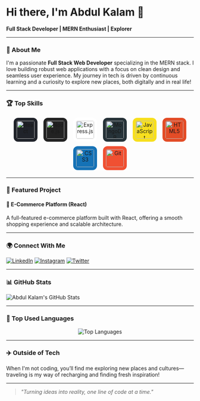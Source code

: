 # Hi there, I'm Abdul Kalam 👋

**Full Stack Developer | MERN Enthusiast | Explorer**

---

### 🚀 About Me

I'm a passionate **Full Stack Web Developer** specializing in the MERN stack. I love building robust web applications with a focus on clean design and seamless user experience. My journey in tech is driven by continuous learning and a curiosity to explore new places, both digitally and in real life!

---

### 🏆 Top Skills

<p align="center">
  <img src="https://cdn.jsdelivr.net/gh/devicons/devicon/icons/react/react-original.svg" alt="React" width="48" height="48" style="background:#20232a; padding:8px; border-radius:12px; margin:6px;"/>
  <img src="https://cdn.jsdelivr.net/gh/devicons/devicon/icons/nodejs/nodejs-original.svg" alt="Node.js" width="48" height="48" style="background:#222; padding:8px; border-radius:12px; margin:6px;"/>
  <img src="https://cdn.jsdelivr.net/gh/devicons/devicon/icons/express/express-original.svg" alt="Express.js" width="48" height="48" style="background:#fff; padding:8px; border-radius:12px; margin:6px;"/>
  <img src="https://cdn.jsdelivr.net/gh/devicons/devicon/icons/mongodb/mongodb-original.svg" alt="MongoDB" width="48" height="48" style="background:#263238; padding:8px; border-radius:12px; margin:6px;"/>
  <img src="https://cdn.jsdelivr.net/gh/devicons/devicon/icons/javascript/javascript-original.svg" alt="JavaScript" width="48" height="48" style="background:#f7df1e; padding:8px; border-radius:12px; margin:6px;"/>
  <img src="https://cdn.jsdelivr.net/gh/devicons/devicon/icons/html5/html5-plain.svg" alt="HTML5" width="48" height="48" style="background:#e34c26; padding:8px; border-radius:12px; margin:6px;"/>
  <img src="https://cdn.jsdelivr.net/gh/devicons/devicon/icons/css3/css3-plain.svg" alt="CSS3" width="48" height="48" style="background:#1572b6; padding:8px; border-radius:12px; margin:6px;"/>
  <img src="https://cdn.jsdelivr.net/gh/devicons/devicon/icons/git/git-original.svg" alt="Git" width="48" height="48" style="background:#f05032; padding:8px; border-radius:12px; margin:6px;"/>
</p>

---

### 🌟 Featured Project

#### 🛒 E-Commerce Platform (React)
A full-featured e-commerce platform built with React, offering a smooth shopping experience and scalable architecture.

---

### 🌍 Connect With Me

[![LinkedIn](https://img.shields.io/badge/-LinkedIn-0A66C2?style=flat&logo=linkedin&logoColor=white)](https://linkedin.com/in/abdulkalam-011)
[![Instagram](https://img.shields.io/badge/-Instagram-E4405F?style=flat&logo=instagram&logoColor=white)](https://instagram.com/abdulkalam-011)
[![Twitter](https://img.shields.io/badge/-Twitter-1DA1F2?style=flat&logo=twitter&logoColor=white)](https://twitter.com/abdulkalam-011)

--- 

### 📊 GitHub Stats

<div align="start">
  <img src="https://github-readme-stats.vercel.app/api?username=abdulkalam-011&show_icons=true&theme=radical" alt="Abdul Kalam's GitHub Stats" />
</div>

---

### 🏅 Top Used Languages

<div align="center">
  <img src="https://github-readme-stats.vercel.app/api/top-langs/?username=abdulkalam-011&layout=compact&theme=radical" alt="Top Languages" />
</div>

-----

### ✈️ Outside of Tech

When I'm not coding, you’ll find me exploring new places and cultures—traveling is my way of recharging and finding fresh inspiration!

---

> _"Turning ideas into reality, one line of code at a time."_
